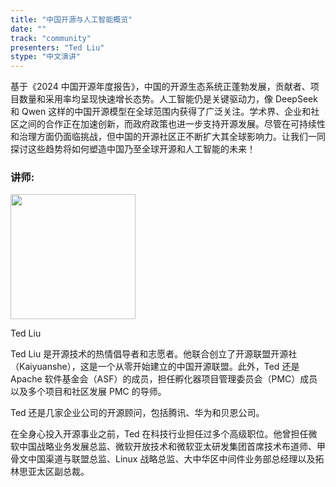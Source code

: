 ```yaml
---
title: "中国开源与人工智能概览"
date: ""
track: "community"
presenters: "Ted Liu"
stype: "中文演讲"
---
```


基于《2024 中国开源年度报告》，中国的开源生态系统正蓬勃发展，贡献者、项目数量和采用率均呈现快速增长态势。人工智能仍是关键驱动力，像 DeepSeek 和 Qwen 这样的中国开源模型在全球范围内获得了广泛关注。学术界、企业和社区之间的合作正在加速创新，而政府政策也进一步支持开源发展。尽管在可持续性和治理方面仍面临挑战，但中国的开源社区正不断扩大其全球影响力。让我们一同探讨这些趋势将如何塑造中国乃至全球开源和人工智能的未来！

### 讲师:

<img src="https://sessionize.com/image/355a-400o400o1-RRrjWXYem9ZpGBUpd4jGBT.png" width="200" /><br/>

Ted Liu

Ted Liu 是开源技术的热情倡导者和志愿者。他联合创立了开源联盟开源社（Kaiyuanshe），这是一个从零开始建立的中国开源联盟。此外，Ted 还是 Apache 软件基金会（ASF）的成员，担任孵化器项目管理委员会（PMC）成员以及多个项目和社区发展 PMC 的导师。

Ted 还是几家企业公司的开源顾问，包括腾讯、华为和贝恩公司。

在全身心投入开源事业之前，Ted 在科技行业担任过多个高级职位。他曾担任微软中国战略业务发展总监、微软开放技术和微软亚太研发集团首席技术布道师、甲骨文中国渠道与联盟总监、Linux 战略总监、大中华区中间件业务部总经理以及拓林思亚太区副总裁。